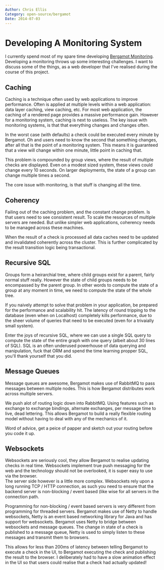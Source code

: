 ```yaml
---
Author: Chris Ellis
Category: open-source/bergamot
Date: 2014-07-03
---
```

# Developing A Monitoring System

I currently spend most of my spare time developing [Bergamot Monitoring](https://bergamot-monitoring.org).
Developing a monitoring throws up some interesting challenges.  I want to 
discuss some of the things, as a web developer that I've realised during the 
course of this project.

## Caching

Caching is a technique often used by web applications to improve performance.
Often is applied at multiple levels within a web application: data layer caching, 
view caching, etc.  For most web application, the caching of a rendered page 
provides a massive performance gain.  However for a monitoring system, caching 
is next to useless.  The key issue with monitoring systems, is that that everything 
changes and changes often.

In the worst case (with defaults) a check could be executed every minute by 
Bergamot.  Oh and users need to know the second that something changes, after 
all that is the point of a monitoring system.  This means it is guaranteed that 
a view will change within one minute, little point in caching that.

This problem is compounded by group views, where the result of multiple checks 
are displayed. Even on a modest sized system, these views could change every 10 
seconds.  On larger deployments, the state of a group can change multiple times a 
second.

The core issue with monitoring, is that stuff is changing all the time.

## Coherency

Failing out of the caching problem, and the constant change problem.  Is that 
users need to see consistent result.  To scale the resources of multiple servers 
are needed.  But unlike simpler web applications, coherency needs to be managed 
across these machines.

When the result of a check is processed all data caches need to be updated and 
invalidated coherently across the cluster.  This is further complicated by the 
result transition logic being transactional.

## Recursive SQL

Groups form a heirarchial tree, where child groups exist for a parent, fairly 
normal stuff really.  However the state of child groups needs to be encompassed 
by the parent group.  In other words to compute the state of a group at any 
moment in time, we need to compute the state of the whole tree.

If you naively attempt to solve that problem in your application, be prepared 
for the performance and scalability hit. The latency of round tripping to the 
database (even when on Localhost) completely kills performance, due to the 
sheer volume of queries that need to be executed (even for a trivaially small 
system).

Enter the joys of recursive SQL, where we can use a single SQL query to compute 
the state of the entire graph with one query (albeit about 30 lines of SQL). 
SQL is an often underused powerhouse of data querying and manipulation, fuck 
that ORM and spend the time learning propper SQL, you'll thank yourself that 
you did.

## Message Queues

Message queues are awesome, Bergamot makes use of RabbitMQ to pass messages 
between multiple nodes.  This is how Bergamot distributes work across multiple 
servers.

We push alot of routing logic down into RabbitMQ.  Using features such as 
exchange to exchange bindings, alternate exchanges, per message time to live, 
dead lettering.  This allows Bergamot to build a really flexible routing model 
without having to deal with any of the mechanics of it.

Word of advice, get a peice of papper and sketch out your routing before you 
code it up.

## Websockets

Websockets are seriously cool, they allow Bergamot to realise updating checks in 
real time.  Websockets implement true push messaging for the web and the 
technology should not be overlooked, it is super easy to use via the browser.  
The server side however is a little more complex.  Websockets rely upon a long 
running TCP / HTTP connection, as such you need to ensure that the backend 
server is non-blocking / event based (like wise for all servers in the 
connection path.

Programming for non-blocking / event based servers is very different from 
programming for threaded servers.  Bergamot makes use of Netty to handle 
websockets, Netty is an event based networking library for Java and has support 
for websockets.  Bergamot uses Netty to bridge between websockets and message 
queues.  The change in state of a check is published to a message queue, Netty 
is used to simply listen to these messages and transmit them to browsers.

This allows for less than 200ms of latency between telling Bergamot to execute a 
check in the UI, to Bergamot executing the check and publishing the result to 
the browser.  I deliberately had to have a slow animation effect in the UI so 
that users could realise that a check had actually updated!

